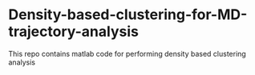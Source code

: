 # Density-based-clustering-for-MD-trajectory-analysis

This repo contains matlab code for performing density based clustering analysis
